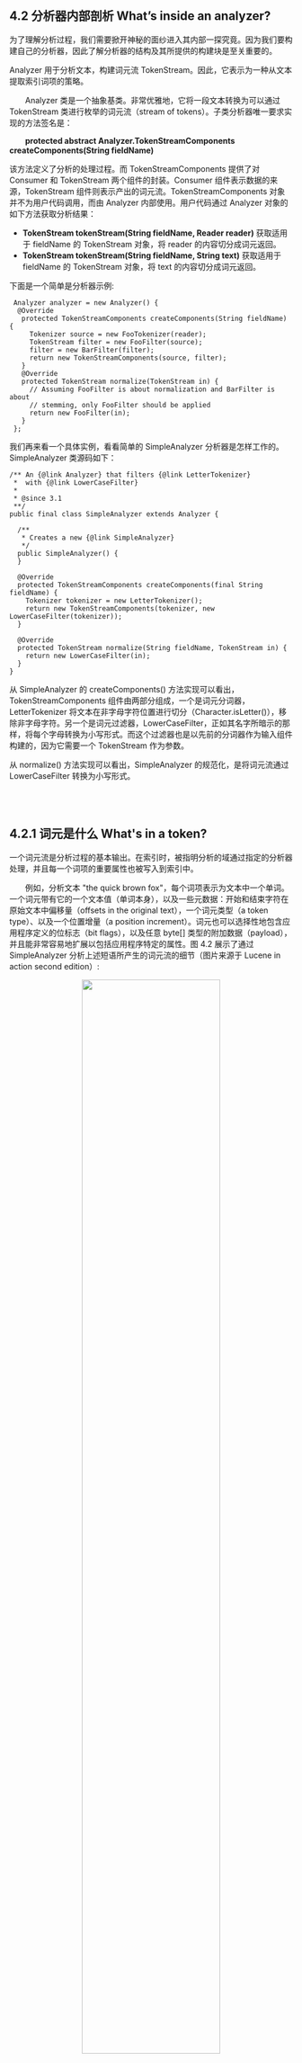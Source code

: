 ## 4.2 分析器内部剖析 What’s inside an analyzer? ##

为了理解分析过程，我们需要掀开神秘的面纱进入其内部一探究竟。因为我们要构建自己的分析器，因此了解分析器的结构及其所提供的构建块是至关重要的。

Analyzer 用于分析文本，构建词元流 TokenStream。因此，它表示为一种从文本提取索引词项的策略。

&emsp;&emsp;Analyzer 类是一个抽象基类。非常优雅地，它将一段文本转换为可以通过 TokenStream 类进行枚举的词元流（stream of tokens）。子类分析器唯一要求实现的方法签名是：

&emsp;&emsp;**protected abstract Analyzer.TokenStreamComponents createComponents(String fieldName)**

该方法定义了分析的处理过程。而 TokenStreamComponents 提供了对 Consumer<Reader> 和 TokenStream 两个组件的封装。Consumer<Reader> 组件表示数据的来源，TokenStream 组件则表示产出的词元流。TokenStreamComponents 对象并不为用户代码调用，而由 Analyzer 内部使用。用户代码通过 Analyzer 对象的如下方法获取分析结果：
- **TokenStream tokenStream(String fieldName, Reader reader)** 获取适用于 fieldName 的 TokenStream 对象，将 reader 的内容切分成词元返回。
- **TokenStream tokenStream(String fieldName, String text)** 获取适用于 fieldName 的 TokenStream 对象，将 text 的内容切分成词元返回。

下面是一个简单是分析器示例:

```
 Analyzer analyzer = new Analyzer() {
  @Override
   protected TokenStreamComponents createComponents(String fieldName) {
     Tokenizer source = new FooTokenizer(reader);
     TokenStream filter = new FooFilter(source);
     filter = new BarFilter(filter);
     return new TokenStreamComponents(source, filter);
   }
   @Override
   protected TokenStream normalize(TokenStream in) {
     // Assuming FooFilter is about normalization and BarFilter is about
     // stemming, only FooFilter should be applied
     return new FooFilter(in);
   }
 };
```


我们再来看一个具体实例，看看简单的 SimpleAnalyzer 分析器是怎样工作的。SimpleAnalyzer 类源码如下：

```
/** An {@link Analyzer} that filters {@link LetterTokenizer} 
 *  with {@link LowerCaseFilter} 
 *
 * @since 3.1
 **/
public final class SimpleAnalyzer extends Analyzer {

  /**
   * Creates a new {@link SimpleAnalyzer}
   */
  public SimpleAnalyzer() {
  }
  
  @Override
  protected TokenStreamComponents createComponents(final String fieldName) {
    Tokenizer tokenizer = new LetterTokenizer();
    return new TokenStreamComponents(tokenizer, new LowerCaseFilter(tokenizer));
  }

  @Override
  protected TokenStream normalize(String fieldName, TokenStream in) {
    return new LowerCaseFilter(in);
  }
}
```

从 SimpleAnalyzer 的 createComponents() 方法实现可以看出，TokenStreamComponents 组件由两部分组成，一个是词元分词器，LetterTokenizer 将文本在非字母字符位置进行切分（Character.isLetter()），移除非字母字符。另一个是词元过滤器，LowerCaseFilter，正如其名字所暗示的那样，将每个字母转换为小写形式。而这个过滤器也是以先前的分词器作为输入组件构建的，因为它需要一个 TokenStream 作为参数。

从 normalize() 方法实现可以看出，SimpleAnalyzer 的规范化，是将词元流通过 LowerCaseFilter 转换为小写形式。


<br/><br/>
<a id="1"></a>
## 4.2.1 词元是什么 What's in a token? ##

一个词元流是分析过程的基本输出。在索引时，被指明分析的域通过指定的分析器处理，并且每一个词项的重要属性也被写入到索引中。

&emsp;&emsp;例如，分析文本 "the quick brown fox"，每个词项表示为文本中一个单词。一个词元带有它的一个文本值（单词本身），以及一些元数据：开始和结束字符在原始文本中偏移量（offsets in the original text），一个词元类型（a token type）、以及一个位置增量（a position increment）。词元也可以选择性地包含应用程序定义的位标志（bit flags），以及任意 byte[] 类型的附加数据（payload），并且能非常容易地扩展以包括应用程序特定的属性。图 4.2 展示了通过 SimpleAnalyzer 分析上述短语所产生的词元流的细节（图片来源于 Lucene in action second edition）:

<div align=center><img src="../../image/token-stream-with-positional-offset.png" width="70%" height="70%" /></div>
<div align=center style="font-weight:bold;color:black;font-size:17px;">图 4.2</div>


**起始偏移量（start offset）** 是词元文本的起始字符在原始文本中的位置，**结束偏移量（end offset）** 是词元文本结束字符正好下一个的位置。偏移量对于在搜索结果中高亮显示匹配词元非常有用，具体细节在第 8 章探讨。**词元类型（token type）** 是一个字符串，默认为 "word"，如果需要，可以控制并用于词元过滤处理过程（token-filtering process）。因为文本是被词元化的，相对于前一个词元的位置被记录为 **“位置增量值（position increment value）”**。很多现有的分析器将位置增量设为默认的值 1，指明所有的词项都在连续的位置上，一个接着一个。每一个词项也可选地有一个 **标志值（flag）**，一个标志是一个 32 位值（存储在一个 int 值中），在 Lucene 提供的分析器中没有使用，但可能用于我们的应用程序。同样地，没一个词项可以由一个 byte[] 的数据记录到索引中，称作 **附加数据 payload**。使用 payload 是一个高级主题，在 6.5 节讨论。


<br/>
#### <font color=green>词元转到词项 Tokens into Terms</font> ####

在索引期间，文本被分析之后，每一个词元 token 会被作为词项 term 传递给索引。与某个词项关联的元数据，其中只有位置增量（position increment）、起始偏移量（start offset）、结束偏移量（end offset）、以及附加数据（payload）被记录到索引中。词项类型（token type）和标志（flag）都被丢弃——它们只在分析过程中使用。

<br/>
#### <font color=green>位置增量 Position Increment</font> ####

词项的位置增量值，将当前词项的位置域前一个词项的位置关联起来。位置增量值总是 1，指明在域中，每一个单词处于唯一且连续的位置上。位置增量因子直接影响短语查询（phrase query）和跨度查询（span query）的执行，因为它们需要知道域中的词项与其它词项间的距离。

&emsp;&emsp;如果位置增量大于 1，会认为词项间有空隙并用于指明那个位置有单词被移除了。在 4.6.1 小节移除停用词的例子中，利用位置增量保留了移除停用词后产生的空隙。

&emsp;&emsp;一个带有 0 位置增量的词元，把该词元置于与前一个词元相同的位置。注入同义词的分析器，为同义词使用 0 值位置增量。这种效果，不管在查询中使用什么同义词，短语查询可以工作。




<br/><br/>
<a id="2"></a>
## 4.2.2 TokenStream 探秘 TokenStream uncensored ##

**TokenStream** 是在请求时能产生一系列词项的类，但有风格两种截然不同的 TokenStream：**词项分词器 Tokenizer** 类和 **词项过滤器 TokenFilter** 类。它们都从抽象的 TokenStream 继承而来，如图 4.3 所示（图片来源于 Lucene in action second edition）：

<div align=center><img src="../../image/TokenStream.png" width="50%" height="50%" /></div>
<div align=center style="font-weight:bold;color:black;font-size:17px;">图 4.3</div>

注意，TokenFilter 的组合模式是封装另一个 TokenStream（当然，也可以是另一个 TokenFilter）。Tokenizer 从 java. io.Reader 读取字符并创建词元，而 TokenFilter 将词元作为输入，然后向其添加或移除整个词元、或者改变词元属性，以产生新的词元。

当分析器从它的 tokenStream() 方法返回 TokenStream 对象时，一般是以一个 Tokenizer 开始，创建初始的词元序列，然后将一定数量的 TokenFilter 链接在一起来修改这些词项，这被称为**分析器链（analyzer chain）**。图 4.4 展示了包含三个 TokenFilter 的分析器链（图片来源于 Lucene in action second edition）。


<div align=center><img src="../../image/analyzer-chain.png" width="80%" height="80%" /></div>
<div align=center style="font-weight:bold;color:black;font-size:17px;">图 4.4</div>

&emsp;&emsp;Lucene 核心提供了几个内置的分析器，能让我们方便快捷地写出索引和 QueryParser 的分析测试代码。而大量的分析器实现则从 Lucene 核心包分离出来，构建在独立的 Jar 包中，其中 **analyzers-common** 模块包含了大量的核心分析器和基础性分析器构建组件。而与语系相关的一些分析器则划分到自己独立的分析模块中，如下所示：

- **analyzers-icu** 将分析与 ICU（International Components for Unicode）集成
- **analyzers-kuromoji** 日语语系的分析器
- **analyzers-morfologik** 字典词干分析器，内置波兰语词典
- **analyzers-nori** 韩语语系分析器
- **analyzers-opennlp** 分析器与 OpenNLP 库集成
- **analysis-phonetic** 索引语音签名分析器（近音搜索），
- **analysis-stempel** 波兰语分析器
- **analyzers-smartcn** 中文分析器

现在我们大致看一看 Lucene 核心模块和 analyzers-common 模块所提供的一些核心的分析组件，如表 4.1 所示。
<br/>
<div align=center>表 4.1 Lucene 提供的分析器构建组件 Analyzer building blocks provided in Lucene’s core API</div>

<table>
    <tr bgcolor=#AA0000>
        <th align=center>类</th>
        <th align=center>描述</th>
    </tr>
    <tr>
      <td>TokenStream</td>
      <td>Tokenizer 和 TokenFilter 的抽象基类，枚举词元序列</td>
    </tr>
    <tr>
      <td>Tokenizer</td>
      <td>TokenStream 的一个直接子类，表示词元分词器。是一个输入为 Reader 的 TokenStream。</td>
    </tr>
    <tr>
      <td>CharTokenizer</td>
      <td>简单的面向字符分词器的抽象基类。该基类也提供了通过 Java 8 拉姆达表达式或方法引用创建 CharTokenizer 实例的工厂方法。使用该类也可以创建与 LetterTokenizer 行为完全类似的实例：Tokenizer tok = CharTokenizer.fromTokenCharPredicate(Character::isLetter); CharTokenizer 利用其 isTokenChar(int c) 方法返回 true 输出词元连续的块，直到返回 false 表示到达词元边界。默认词元最大长度为 255 个字符</td>
    </tr>
    <tr>
      <td>WhitespaceTokenizer</td>
      <td>CharTokenizer 的具体子类。对于所有的非空白字符，WhitespaceTokenizer 的 isTokenChar(int c) 方法都返回 true 值，实际上调用 !Character.isWhitespace(c) 方法返回的值。</td>
    </tr>
    <tr>
      <td>KeywordTokenizer</td>
      <td>将整个输入字符作为一个单一词元的分词器</td>
    </tr>
    <tr>
      <td>LetterTokenizer</td>
      <td>CharTokenizer 的具体子类，以非字母位置切分词项的分词器。LetterTokenizer 的 isTokenChar(int c) 方法由 java.lang.Character.isLetter() 定义。</td>
    </tr>
    <tr>
      <td>StandardTokenizer</td>
      <td>复杂的基于语法的分词器，用于输出高级别类型的词元，如 email 地址。每一个输出的词元被标记为一个特定的类型，如 &lt;ALPHANUM&gt;</td>
    </tr>
    <tr>
      <td>TokenFilter</td>
      <td>TokenStream 的另一个直接子类，表示词元过滤器。是一个输入为另一个 TokenStream 的 TokenStream。</td>
    </tr>
    <tr>
      <td>LowerCaseFilter</td>
      <td>将词元文本转换为小写形式的过滤器</td>
    </tr>
    <tr>
      <td>CapitalizationFilter</td>
      <td>使用规范化首字母大写规则转换词项流中所有的词项，它转换时，将每个词项的首字母大写，其余字符都小写。</td>
    </tr>
    <tr>
      <td>StopFilter</td>
      <td>从词元流中移除停用词，如英语语系中的 "a", "an", "and", "are", "as" 等</td>
    </tr>
    <tr>
      <td>PorterStemFilter</td>
      <td>对每一个词项，使用 Porter（马丁·波特 Martin Porter）词干提取算法进行词干提取。例如 country 和 countries 这两个词项被提取为词干 countri。</td>
    </tr>
    <tr>
      <td>TeeSinkTokenFilter</td>
      <td>可以称之为分叉词元过滤器。该词项过滤器的作用是，保持已分析的属性状态不变。这个能力在多个域具有一些通用的分析步骤，然后再分别执行自己分析过程很有用。也就是说，开始几个域的分析完全相同，然后再执行各自不同的部分，所以是分叉的。</td>
    </tr>
    <tr>
      <td>ASCIIFoldingFilter</td>
      <td>将带音调的字符映射为不带音调的对应字符。</td>
    </tr>
    <tr>
      <td>CachingTokenFilter</td>
      <td>这个词元过滤器用于，对一个 TokenStream 的使用多于一次。在首次调用 incrementToken() 方法时，它把词项的属性状态通过 List 缓存起来，后续通过 reset() 再次调用的时候，使用缓存中的内容。</td>
    </tr>
    <tr>
      <td>LengthFilter</td>
      <td>长度过滤器在构造器上指定一个范围，太短或者太长的词元，都会从词元流中移除掉。</td>
    </tr>

</table>

<br />
图 4.5 展示 Tokenizer 和 TokenFilter 及其子类的继承关系（图片来源于 Lucene in action second edition）：

<div align=center><img src="../../image/Tokenizer-and-TokenFilter.png" width="90%" height="90%" /></div>
<div align=center style="font-weight:bold;color:black;font-size:17px;">图 4.5</div>


<br/><br/>
&emsp;&emsp;为了演示代码中的分析器链，这里观察 StopAnalyzer 分析器 createComponents() 方法的代码实现：

```
  @Override
  protected TokenStreamComponents createComponents(String fieldName) {
    final Tokenizer source = new LetterTokenizer();
    return new TokenStreamComponents(source, new StopFilter(new LowerCaseFilter(source), stopwords));
  }
```

可以看出，StopAnalyzer 使用一个 LetterTokenizer 分词器，以及 LowerCaseFilter 和 StopFilter 两个词元过滤器构成的分析器链。

在 StopAnalyzer 分析器中，LetterTokenizer 从 Reader 中产生初始的词元流，其中非字母字符作为词元边界被剔除。然后把初始词元流作为过滤器的源输入给 LowerCaseFilter 过滤器，经 LowerCaseFilter 小写转换后的词元流，又连同 stopwords 列表被传递给 StopFilter 过滤器。StopFilter 将词元流中的停用词移除，将最终的词元流返回给分析器的 tokenStream() 方法。


&emsp;&emsp;大多数 Lucene 提供的 TokenFilter 都对输入的词元流进行了某种程度的修改，而其中之一，TeeSinkTokenFilter 更是如此。该过滤器克隆输入的词元流到任意数量的输出流，称为 sink。它从一个单一的输入源读取词元，然后把它们作为副本发送给它所有的 sink 输出流，以及它自己的输出流。每一个 sink 流再通过其自己的进一步处理。这对两个或多个域共享同一个初始化分析步骤，但最终的词元处理过程又存在差异时，非常用用。





<br/><br/>
<a id="3"></a>
## 4.2.3 观察分析器 Visualizing analyzers ##

通常情况下，由分析产生的词元都静静地被索引过程接收。然而看到产生的词元，是具体理解分析过程的一个非常好的途径，本节将展示如何做到这一点。特别是，展示生成 4.1 节示例的源代码，也会看到，一个词元有几个有趣的属性组成，包括词 term、 position increment、offset、type、flag 以及 payload。

从代码清单 4.2.1 开始，AnalyzerDemo 类，使用 Lucene 的预定义分析器来分析两个预定义的短语。每一个短语被所有的四个分析器进行分析，然后每一个词元使用方括号 [] 括起来输出，说明被索引的文本。


<table width="100%"><tr><td bgcolor=green><font color=black>Listing 4.2.1 AnalyzerDemo: 观察分析实战</td></tr></table>

```
public class AnalyzerDemo {
  private static final String[] examples = {
    "The quick brown fox jumped over the lazy dog",
    "XY&Z Corporation - xyz@example.com"
  };


  private static final Analyzer[] analyzers = new Analyzer[] { 
    new WhitespaceAnalyzer(),
    new SimpleAnalyzer(),
    new StopAnalyzer(EnglishAnalyzer.ENGLISH_STOP_WORDS_SET),
    new StandardAnalyzer(EnglishAnalyzer.ENGLISH_STOP_WORDS_SET)
  };

  public static void main(String[] args) throws IOException {

    String[] strings = examples;
    if (args.length > 0) {    // ①
      strings = args;
    }

    for (String text : strings) {
      analyze(text);
    }
  }

  private static void analyze(String text) throws IOException {
    System.out.println("Analyzing \"" + text + "\"");
    for (Analyzer analyzer : analyzers) {
      String name = analyzer.getClass().getSimpleName();
      System.out.println("  " + name + ":");
      System.out.print("    ");
      AnalyzerUtils.displayTokens(analyzer, text); // ②
      System.out.println("\n");
    }
  }
}

```

① 如果指定，分析命令行参数
② 真正分析和显示分析结果的工作

真正的工作发生在 AnalyzerUtils 类，单个的分析器对一段具体的文本进行分析，提取出词元。AnalyzerUtils 传递文本给分析器，没有执行索引操作，而是以 IndexWriter 在索引期间类似的形式将分析结果抽取出来。

<table width="100%"><tr><td bgcolor=green><font color=black>Listing 4.2.2 AnalyzerUtils: 探索分析器</td></tr></table>

```
public class AnalyzerUtils {
  public static void displayTokens(Analyzer analyzer,
                                   String text) throws IOException {
    displayTokens(analyzer.tokenStream("contents", new StringReader(text)));  //①
  }

  public static void displayTokens(TokenStream stream)
    throws IOException {

    CharTermAttribute term = stream.addAttribute(CharTermAttribute.class);
    stream.reset();
    while(stream.incrementToken()) {
      System.out.print("[" + term.toString() + "] ");    //②
    }
    stream.end();
    stream.close();
  }
}
```

① 调用分析过程
② 使用方括号 [] 包围，打印词元文本

直接运行 AnalyzerDemo，输出：

```
Analyzing "The quick brown fox jumped over the lazy dog"
  WhitespaceAnalyzer:
    [The] [quick] [brown] [fox] [jumped] [over] [the] [lazy] [dog] 

  SimpleAnalyzer:
    [the] [quick] [brown] [fox] [jumped] [over] [the] [lazy] [dog] 

  StopAnalyzer:
    [quick] [brown] [fox] [jumped] [over] [lazy] [dog] 

  StandardAnalyzer:
    [quick] [brown] [fox] [jumped] [over] [lazy] [dog] 

Analyzing "XY&Z Corporation - xyz@example.com"
  WhitespaceAnalyzer:
    [XY&Z] [Corporation] [-] [xyz@example.com] 

  SimpleAnalyzer:
    [xy] [z] [corporation] [xyz] [example] [com] 

  StopAnalyzer:
    [xy] [z] [corporation] [xyz] [example] [com] 

  StandardAnalyzer:
    [xy] [z] [corporation] [xyz] [example.com] 
```

通常，我们不需要显式调用分析器的 tokenStream() 方法，除非像本例这样出于诊断和信息查看的目的。这里注意，域的名字 contents 在 displayTokens() 中是随便定义的。建议保留类似这样的一个实用程序，便于查看选择分析器输出词元信息。实际上，不用自己写，可以直接使用 AnalyzerUtils 和 AnalyzerDemo 代码尝试体验。AnalyzerDemo 程序让我们可以从命令行输入一个或多个字符串进行分析，而不必一定用程序内部嵌入的样例字符串。程序已通过 maven-shade-plugin 插件进行了配置，将 \<mainClass> 元素配置为 net.mvnindex.demo.lucene.analysis.AnalyzerDemo>，然后通过如下命令进行打包：

```
$ mvn clean install
```

之后通过如下命令提供字符串进行分析：

```
$ java -jar target/lucene-analysis-1.0-SNAPSHOT-shaded.jar "No Fluff, Just Stuff"
```

结果输出如下：

```
Analyzing "No Fluff, Just Stuff"
  WhitespaceAnalyzer:
    [No] [Fluff,] [Just] [Stuff]

  SimpleAnalyzer:
    [no] [fluff] [just] [stuff]

  StopAnalyzer:
    [fluff] [just] [stuff]

  StandardAnalyzer:
    [fluff] [just] [stuff]

```
<br/>


#### <font color=green>深入词元 Looking inside tokens</font> ####

我们已经看到了 TokenFilter 访问和修改流经它们的词元属性。但是确切地说，一个词元 tokern 到底是哪些属性组成的呢？在 AnalyzerUtils 工具类中增加了一个 displayTokensWithFullDetails() 方法，如程序清单 4.2.3 所示，该方法清晰地阐明这个问题：


<table width="100%"><tr><td bgcolor=green><font color=black>Listing 4.2.3 查看每一个词元的 term, offsets, type, position increment 属性</td></tr></table>

```

  public static void displayTokensWithFullDetails(Analyzer analyzer,
                                                  String text) throws IOException {

    TokenStream stream = analyzer.tokenStream("contents",                       // ①
                                              new StringReader(text));

    CharTermAttribute term = stream.addAttribute(CharTermAttribute.class);      // ②
    PositionIncrementAttribute posIncr =  stream.addAttribute(PositionIncrementAttribute.class); // ②
    OffsetAttribute offset = stream.addAttribute(OffsetAttribute.class);  // ②
    TypeAttribute type = stream.addAttribute(TypeAttribute.class);        // ②

    stream.reset();

    int position = 0;
    while(stream.incrementToken()) {                                  // ③

      int increment = posIncr.getPositionIncrement();                 // ④
      if (increment > 0) {                                            // ④
        position = position + increment;                              // ④
        System.out.println();                                         // ④
        System.out.print(position + ": ");                            // ④
      }

      System.out.print("[" +                                 // ⑤
                       term.toString() + ":" +               // ⑤
                       offset.startOffset() + "->" +         // ⑤
                       offset.endOffset() + ":" +            // ⑤
                       type.type() + "] ");                  // ⑤
    }
    stream.end();
    stream.close();

    System.out.println();
  }
```

① 执行分析
② 获得感兴趣的属性 attribute
③ 迭代所有的词项
④ 计算位置并输出位置值 position
⑤ 打印出所有的词元 token 细节信息

使用 SimpleAnalyzer 分析器，将示例短语的所有词元信息显式出来：


```
  public static void main(String[] args) throws IOException {
    System.out.println("SimpleAnalyzer");
    displayTokensWithFullDetails(new SimpleAnalyzer(),
        "The quick brown fox....");
  }
}

```

运行代码，输出如下：

```
SimpleAnalyzer

1: [the:0->3:word] 
2: [quick:4->9:word] 
3: [brown:10->15:word] 
4: [fox:16->19:word] 
```

每一个词元都在一个连续的位置上，相对于前一个词元的位置增量为 1（通过递增的数字 1，2，3，4 指出）。单词 'the' 起始于原始文本中偏移量 0，结束于偏移量 3 之前的一个位置。每一个词项都有一个值为 word 的类型。词元的每一个方面的信息都记录在它自己的 Attribute 类中。




<br/>
#### <font color=green>属性 Attributes</font> ####

我们已经注意到了，TokenStream 没有显式地创建一个持有所有属性的词项。相反，对于词项的每个元素，我们与之交互的是一个单独可重用的特性接口（term, offset, position increment 等等）。旧版本的 Lucene 曾经使用一个单独的 Token 对象来持有词项的这些特性数据，但为了更好的可扩展性，以及通过重用提供更好的分析性能，Lucene 从 2.9 版本开始，使用基于特性的 API 来持有这些词元特性数据。

&emsp;&emsp;TokenStream 从 AttributeSource 继承。AttributeSource 是一个非常有用且以通用的方式，在不需要运行时类型转换的情况下，提供强类型的完全可扩展特性，这导致了非常好的性能。Lucene 在分析期间使用了一些预定义的特性，如表 4.2 所示，但是我们的应用程序，完全可以通过创建一个实现 Attribute 接口的具体类，来自由添加自己的特性。注意，在索引期间，Lucene 对我们新建的特性不会执行任何操作。

<br/>
<div align=center>表 4.2 Lucene 内置 token attribute</div>

<table>
    <tr bgcolor=#AA0000>
        <th align=center>Token attribute 接口</th>
        <th align=center>描述</th>
    </tr>
    <tr>
      <td>TermAttribute</td>
      <td>Token 的文本内容</td>
    </tr>
    <tr>
      <td>PositionIncrementAttribute</td>
      <td>位置增量，默认值为 1</td>
    </tr>
    <tr>
      <td>OffsetAttribute</td>
      <td>起始和结束字符偏移量</td>
    </tr>
    <tr>
      <td>TypeAttribute</td>
      <td>Token 的类型，默认值是 'word'</td>
    </tr>
    <tr>
      <td>FlagsAttribute</td>
      <td>32位标志</td>
    </tr>
    <tr>
      <td>PayloadAttribut</td>
      <td>每个词项的 byte[] payload 特性</td>
    </tr>
</table>
<br/>

利用这些可重用 API，第一步是通过调用 AttributeSource 的 addAttribute() 方法获得感兴趣的特性，该方法返回实现所请求接口的一个具体类。然后，通过 TokenStream.incrementToken() 方法迭代 TokenStream 中所有的词项，如果该词元流中还有未处理的新词项，方法返回 true，一旦到达了该词元流的结尾，返回 false 值。我们与在第一步中获得到的特性进行交互，来获得每个词项的特性值。当 incrementToken() 返回 true 时，其中的所有特性都会将其内部状态变为下一个 token 的状态。

&emsp;&emsp;如果只对位置增量感兴趣，可以这样做：

```
  TokenStream stream = analyzer.tokenStream("contents", new StringReader(text));
  PositionIncrementAttribute posIncr = stream.addAttribute(PositionIncrementAttribute.class);

  stream.reset();
  while (stream.incrementToken()) {
    System.out.println("posIncr=" + posIncr.getPositionIncrement());
  }
```

注意，表 4.2 中的核心特性类是双向的：即可以使用它们来获取，也可以设置特性的值。因此，一个只改变位置增量的 TokenFilter，应该在初始化时，从它的输入 TokenStream 中获取并保存 PositionIncrementAttribute 特性对象，然后实现其 incrementToken() 方法，在该方法的实现中，首先在它的输入流上调用 incrementToken() 方法，然后调用 PositionIncrementAttribute.setPositionIncrement() 来改变它的值。

&emsp;&emsp;有些时候，需要获得当前词项所有细节的完全拷贝，并且在之后恢复它。可以通过调用 TokenStream.captureState() 方法来获取一个 State 对象持有所有状态，之后通过调用其 restoreState(AttributeSource.State state) 方法恢复其状态。注意，这会导致比较慢的性能，因此在创建自己的 TokenFilter 时，应该尽可能避免这么做。




<br/>
#### <font color=green>起始和结束偏移量的好处 What good are start and end offsets</font> ####

起始和结束偏移量值，记录每一个词元文本的起始和结束字符在原始文档中的偏移量，没有在 Lucene 核心中使用。而是被当做每个词元的不透明整数记录，只要我们愿意，可以给它们设置任意的整数。

&emsp;&emsp;如果对词向量 TermVector 进行了索引，如 2.4.3 节所述，并且指定了存储偏移量，那么在搜索时就能够检索给定文档的词向量，并访问偏移量。通常，偏移量用于高亮显示（highlighting）匹配查询，在第 8 章讨论。没有对 TermVector 进行存储，通过重新分析文本进行高亮显示也是可能的，这种情况下，起始和结束偏移量被分析器重新计算，然后实时使用。




<br/>
#### <font color=green>词元类型的作用 Token type Usefulness</font> ####

可以通过词项类型 token type 为词项标明特殊的语汇类型。在 StandardAnalyzer 分析器之下是 StandardTokenizer，根据 语法将输入文本解析为不同类型。使用 StandardAnalyzer 分析短语 "I'll email you at xyz@example.com" 会产生如下有趣的输出：

```
1: [i'll:0->4:<APOSTROPHE>]
2: [email:5->10:<ALPHANUM>]
3: [you:11->14:<ALPHANUM>]
5: [xyz@example.com:18->33:<EMAIL>]
```

注意，每个词元的词元类型 token type。其中 i'll 是省略符号的简写形式，StandardAnalyzer 把它标注为 \<APOSTROPHE> 类型，目的是将它保持在一起作为一个单元；类似于 email 地址的 \<EMAIL> 类型。'at' 在分析结果中没有出现，因为它是个停用词，已经被 StandardAnalyzer 移除。StandardAnalyzer 是 Lucene 内置分析器中唯一利用词元类型的分析器。默认情况下，Lucene 不会将 token type 记录到索引中，因此，它只用于分析期间。但我们可以使用 TypeAsPayloadTokenFilter 过滤器将每个词元的类型作为 payload 记录到索引中。



<br/><br/>
在对词元及其特性数据有了比较全面的了解之后，我们通过另一种简单方式再次观察一下分析器分析出词元的真面目：

<table width="100%"><tr><td bgcolor=green><font color=black>Listing 4.2.4 分析词元 Token</td></tr></table>

```
public class AnalysisDebug {

    public static void main(String[] args) throws Exception {
        Analyzer analyzer = new SimpleAnalyzer();;
        String contents = "The quick brown fox jumped over the lazy dog";
        try (TokenStream tokenStream = analyzer.tokenStream("contents", contents)) {
            tokenStream.reset();

            while (tokenStream.incrementToken()) {
                System.out.println("token: " + tokenStream.reflectAsString(false));
            }
            tokenStream.end();
        }
    }
}
```

代码使用 "The quick brown fox jumped over the lazy dog" 作为待分析文本。运行代码，输出：

```
token: term=the,bytes=[74 68 65],startOffset=0,endOffset=3,positionIncrement=1,positionLength=1,type=word,termFrequency=1
token: term=quick,bytes=[71 75 69 63 6b],startOffset=4,endOffset=9,positionIncrement=1,positionLength=1,type=word,termFrequency=1
token: term=brown,bytes=[62 72 6f 77 6e],startOffset=10,endOffset=15,positionIncrement=1,positionLength=1,type=word,termFrequency=1
token: term=fox,bytes=[66 6f 78],startOffset=16,endOffset=19,positionIncrement=1,positionLength=1,type=word,termFrequency=1
token: term=jumped,bytes=[6a 75 6d 70 65 64],startOffset=20,endOffset=26,positionIncrement=1,positionLength=1,type=word,termFrequency=1
token: term=over,bytes=[6f 76 65 72],startOffset=27,endOffset=31,positionIncrement=1,positionLength=1,type=word,termFrequency=1
token: term=the,bytes=[74 68 65],startOffset=32,endOffset=35,positionIncrement=1,positionLength=1,type=word,termFrequency=1
token: term=lazy,bytes=[6c 61 7a 79],startOffset=36,endOffset=40,positionIncrement=1,positionLength=1,type=word,termFrequency=1
token: term=dog,bytes=[64 6f 67],startOffset=41,endOffset=44,positionIncrement=1,positionLength=1,type=word,termFrequency=1

```

其中 positionLength 特性数据前面没有提到过，它表示词元跨了多少个位置。很少有分析器真产生这个特性值，并且在索引时这个数据会被丢弃。该属性是可选的，默认值是 1，大多数分析器不会改变它。






<br/><br/>
<a id="4"></a>

## 4.2.4 过滤器次序的重要性 TokenFilter order can be significant ##

对某些 TokenFilter 来说，在分析过程中对事件的处理次序是非常重要的，其中的每一步都依赖于前一步的工作才能完成。一个基本的例子是停用词移除过滤器，StopFilter 对每个词元在一个给定的停用词集合中，执行大小写敏感的查找，这一步依赖于输入的已小写转换的词元。作为一个例子，我们首先写一个与 StopAnalyzer 功能上等同的变体，稍后将通过它编写一个执行次序反转的有缺陷变体。

代码位于示例代码的 analysis 子模块。

```java
public class StopAnalyzer2 extends StopwordAnalyzerBase {

  public StopAnalyzer2() {
    super(EnglishAnalyzer.ENGLISH_STOP_WORDS_SET);
  }

  public StopAnalyzer2(String[] stopWords) {
    super(StopFilter.makeStopSet(stopWords));
  }

  @Override
  protected TokenStreamComponents createComponents(String fieldName) {
    LetterTokenizer src = new LetterTokenizer();
    TokenStream tokenStream = new LowerCaseFilter(src);
    tokenStream = new StopFilter(tokenStream, stopwords);

    return new TokenStreamComponents(r -> {
      src.setReader(r);
    }, tokenStream);
  }
}

```

其中返回的 TokenStreamComponents 实例创建使用了它本身的构造器，TokenStreamComponents 类提供了如下三个重载构造器：

- **TokenStreamComponents(Consumer<Reader> source, TokenStream result)** 创建 TokenStreamComponents 实例。参数 source：数据源 result：分析器的结果词元流。
- **TokenStreamComponents(Tokenizer tokenizer)** 从分词器参数 tokenizer 创建 TokenStreamComponents 实例。tokenizer 是数据源，也是最终的结果词元流。
- **TokenStreamComponents(Tokenizer tokenizer, TokenStream result)** 创建 TokenStreamComponents 实例。参数 tokenizer：分词器，result：分析器的结果词元流。


StopAnalyzer2 类使用 LetterTokenizer 分词器作为构造器参数提供给 LowerCaseFilter。下面的测试用例证明我们的 StopAnalyzer2 类可以正常工作，代码使用了 AnalyzerUtils.assertAnalyzesTo() 方法并且断言分析结果移除了停用词 'the'。

```java
public class StopAnalyzerAlternativesTest extends TestCase {
  @Test
  public void testStopAnalyzer2() throws Exception {
    AnalyzerUtils.assertAnalyzesTo(new StopAnalyzer2(),
                                   "The quick brown...",
                                   new String[] {"quick", "brown"});
  }
}
```

给之前的 AnalyzerUtils 工具类添加 assertAnalyzesTo() 工具方法，此方法断言分析器输出的词元与所期望的词元列表匹配。代码如下所示：

```java
  public static void assertAnalyzesTo(Analyzer analyzer, String input,
                                      String[] output) throws Exception {
    TokenStream stream = analyzer.tokenStream("field", new StringReader(input));

    CharTermAttribute termAttr = stream.addAttribute(CharTermAttribute.class);
    stream.reset();

    for (String expected : output) {
      assertTrue(stream.incrementToken());
      assertEquals(expected, termAttr.toString());
    }
    assertFalse(stream.incrementToken());
    stream.end();
    stream.close();
  }
```

代码测试通过。

为了演示过滤次序对词元影响的重要性，我们编写一个有问题的分析器 StopAnalyzerFlawed，将 StopAnalyzer2 中的 StopFilter 和 LowerCaseFilter 的次序调换，代码如下：

```java

/**
 * Stop words actually not necessarily removed due to filtering order
 */
public class StopAnalyzerFlawed extends StopwordAnalyzerBase {
  public StopAnalyzerFlawed() {
    super(EnglishAnalyzer.ENGLISH_STOP_WORDS_SET);
  }

  public StopAnalyzerFlawed(String[] stopWords) {
    super(StopFilter.makeStopSet(stopWords));
  }

  /**
   * Ordering mistake here
   */
  @Override
  protected TokenStreamComponents createComponents(String fieldName) {
    LetterTokenizer src = new LetterTokenizer();

    TokenStream tokenStream = new StopFilter(src, stopwords);
    tokenStream = new LowerCaseFilter(tokenStream);

    return new TokenStreamComponents(r -> {
      src.setReader(r);
    }, tokenStream);
  }

  /**
   * Illustrates that "the" is not removed, although it is lowercased
   */

  public static void main(String[] args) throws Exception {
    AnalyzerUtils.displayTokens(
            new StopAnalyzerFlawed(), "The quick brown...");
  }
}
```

这个类定义，我们直接在其内部提供了一个 main() 方法，直接运行可以看到如下输出：

```
[the] [quick] [brown] 

Process finished with exit code 0
```

StopFilter 过滤器假定所有的词元都已经被转换为小写形式，并且执行大小写敏感的查找。因此，词元 [The] 在经过 StopFilter 过滤时，没有被移除。之所以最后词元变成了 [the]，是因为 StopFilter 之后，词元流又经历了 LowerCaseFilter 的过滤，将所有词元转换为小写形式。下面的测试用例再次验证了这一点：

```java
  @Test
  public void testStopAnalyzerFlawed() throws Exception {
    AnalyzerUtils.assertAnalyzesTo(new StopAnalyzerFlawed(),
                                   "The quick brown...",
                                   new String[] {"the", "quick", "brown"});
  }
```

小写转换只是过滤器次序影响的一个案例，过滤器往往假设前面的处理工作已经完成。在排列过滤器次序时，也可能有性能方面的考虑。考虑这样一个分析器，移除停用词并且向词元流注入同义词，那么先移除停用词，在同义词注入时就会处理比较少是词元，这样就会更有效率。

&emsp;&emsp;到此，我们对分析过程的内部机制应该有了一个坚实的理解，一个分析器简单地定义了一个特定的分词器链，这个链从初始数据源创建新词元流开始，后面跟随任意数量的词元过滤器 TokenFilter 来改变流中的词元。一个词元 Token 由一系列感关注的特性值组成，Lucen 使用不同的方式存储这些特性值。最后，通过 displayTokens()、displayTokensWithFullDetails()、以及 TokenStream 自带的 reflectAsString() 等帮助方法，以可视化的方式观察了分析器的分析结果词元 Token。




